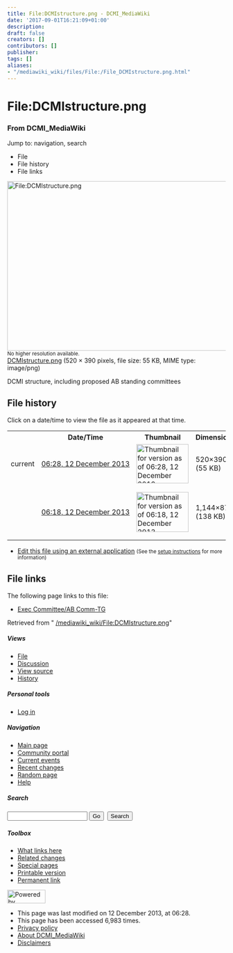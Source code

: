 ```yaml
---
title: File:DCMIstructure.png - DCMI_MediaWiki
date: '2017-09-01T16:21:09+01:00'
description: 
draft: false
creators: []
contributors: []
publisher: 
tags: []
aliases:
- "/mediawiki_wiki/files/File:/File_DCMIstructure.png.html"
---
```


<a id="top"></a>
# File:DCMIstructure.png

### From DCMI\_MediaWiki

Jump to: navigation, search
<!-- start content -->
- File
- File history
- File links

 [<img alt="File:DCMIstructure.png" src="/images/5/54/DCMIstructure.png" width="520" height="390">](/mediawiki_wiki/files/DCMIstructure.png)  
<small>No higher resolution available.</small>  
 [DCMIstructure.png](/images/5/54/DCMIstructure.png)‎ (520 × 390 pixels, file size: 55 KB, MIME type: image/png)

DCMI structure, including proposed AB standing committees

<!-- 
NewPP limit report
Preprocessor node count: 1/1000000
Post-expand include size: 0/2097152 bytes
Template argument size: 0/2097152 bytes
Expensive parser function count: 0/100
-->
## File history

Click on a date/time to view the file as it appeared at that time.

<table class="wikitable filehistory">
  <tr>
    <td></td>
    <th>Date/Time</th>
    <th>Thumbnail</th>
    <th>Dimensions</th>
    <th>User</th>
    <th>Comment</th>
  </tr>
  <tr>
    <td>current</td>
    <td class="filehistory-selected" style="white-space: nowrap;"><a href="/mediawiki_wiki/files/DCMIstructure.png">06:28, 12 December 2013</a></td>
    <td><a href="/images/5/54/DCMIstructure.png"><img alt="Thumbnail for version as of 06:28, 12 December 2013" src="/images/5/54/DCMIstructure.png" width="120" height="90"></a></td>
    <td>520×390 <span style="white-space: nowrap;">(55 KB)</span>
    </td>
    <td>
      <a href="/index.php?title=User:MarciaZeng&amp;action=edit&amp;redlink=1" class="new mw-userlink" title="User:MarciaZeng (page does not exist)">MarciaZeng</a> <span style="white-space: nowrap;"> <span class="mw-usertoollinks">(<a href="/index.php?title=User_talk:MarciaZeng&amp;action=edit&amp;redlink=1" class="new" title="User talk:MarciaZeng (page does not exist)">Talk</a> | <a href="/index.php/Special:Contributions/MarciaZeng" title="Special:Contributions/MarciaZeng">contribs</a>)</span></span>
    </td>
    <td></td>
  </tr>
  <tr>
    <td></td>
    <td style="white-space: nowrap;"><a href="/images/archive/5/54/20131212062850%21DCMIstructure.png">06:18, 12 December 2013</a></td>
    <td><a href="/images/archive/5/54/20131212062850%21DCMIstructure.png"><img alt="Thumbnail for version as of 06:18, 12 December 2013" src="/images/archive/5/54/20131212062850%21DCMIstructure.png" width="120" height="92"></a></td>
    <td>1,144×874 <span style="white-space: nowrap;">(138 KB)</span>
    </td>
    <td>
      <a href="/index.php?title=User:MarciaZeng&amp;action=edit&amp;redlink=1" class="new mw-userlink" title="User:MarciaZeng (page does not exist)">MarciaZeng</a> <span style="white-space: nowrap;"> <span class="mw-usertoollinks">(<a href="/index.php?title=User_talk:MarciaZeng&amp;action=edit&amp;redlink=1" class="new" title="User talk:MarciaZeng (page does not exist)">Talk</a> | <a href="/index.php/Special:Contributions/MarciaZeng" title="Special:Contributions/MarciaZeng">contribs</a>)</span></span>
    </td>
    <td> <span class="comment">(DCMI structure, including proposed AB standing committees)</span>
    </td>
  </tr>
</table>

  

- [Edit this file using an external application](/index.php?title=File:DCMIstructure.png&action=edit&externaledit=true&mode=file "File:DCMIstructure.png") <small>(See the <a href="http://www.mediawiki.org/wiki/Manual:External_editors" class="external text" rel="nofollow">setup instructions</a> for more information)</small>

## File links

The following page links to this file:

- [Exec Committee/AB Comm-TG](/index.php/Exec_Committee/AB_Comm-TG "Exec Committee/AB Comm-TG")

Retrieved from " [/mediawiki_wiki/File:DCMIstructure.png](/mediawiki_wiki/files/File:/File:DCMIstructure.png.html)"

<!-- end content -->

##### Views

- [File](/mediawiki_wiki/files/File:/File:DCMIstructure.png.html "View the file page [c]")
- [Discussion](/index.php?title=File_talk:DCMIstructure.png&action=edit&redlink=1 "Discussion about the content page [t]")
- [View source](/index.php?title=File:DCMIstructure.png&action=edit "This page is protected.
You can view its source [e]")
- [History](/index.php?title=File:DCMIstructure.png&action=history "Past revisions of this page [h]")

##### Personal tools

- [Log in](/index.php?title=Special:UserLogin&returnto=File:DCMIstructure.png "You are encouraged to log in; however, it is not mandatory [o]")

<script type="text/javascript"> if (window.isMSIE55) fixalpha(); </script>

##### Navigation

- [Main page](/index.php/Main_Page "Visit the main page [z]")
- [Community portal](/index.php/DCMI_MediaWiki:Community_portal "About the project, what you can do, where to find things")
- [Current events](/index.php/DCMI_MediaWiki:Current_events "Find background information on current events")
- [Recent changes](/index.php/Special:RecentChanges "The list of recent changes in the wiki [r]")
- [Random page](/index.php/Special:Random "Load a random page [x]")
- [Help](/index.php/Help:Contents "The place to find out")

##### <label for="searchInput">Search</label>

<form action="/index.php" id="searchform">
				<input type="hidden" name="title" value="Special:Search">
				<input id="searchInput" title="Search DCMI_MediaWiki" accesskey="f" type="search" name="search">
				<input type="submit" name="go" class="searchButton" id="searchGoButton" value="Go" title="Go to a page with this exact name if exists"> 
				<input type="submit" name="fulltext" class="searchButton" id="mw-searchButton" value="Search" title="Search the pages for this text">
			</form>

##### Toolbox

- [What links here](/index.php/Special:WhatLinksHere/File:DCMIstructure.png "List of all wiki pages that link here [j]")
- [Related changes](/index.php/Special:RecentChangesLinked/File:DCMIstructure.png "Recent changes in pages linked from this page [k]")
- [Special pages](/index.php/Special:SpecialPages "List of all special pages [q]")
- [Printable version](/index.php?title=File:DCMIstructure.png&printable=yes "Printable version of this page [p]")
- [Permanent link](/index.php?title=File:DCMIstructure.png&oldid=5766 "Permanent link to this revision of the page")

<!-- end of the left (by default at least) column -->

 [<img src="/skins/common/images/poweredby_mediawiki_88x31.png" height="31" width="88" alt="Powered by MediaWiki">](http://www.mediawiki.org/)

- This page was last modified on 12 December 2013, at 06:28.
- This page has been accessed 6,983 times.
- [Privacy policy](/index.php/DCMI_MediaWiki:Privacy_policy "DCMI MediaWiki:Privacy policy")
- [About DCMI\_MediaWiki](/index.php/DCMI_MediaWiki:About "DCMI MediaWiki:About")
- [Disclaimers](/index.php/DCMI_MediaWiki:General_disclaimer "DCMI MediaWiki:General disclaimer")

<script>if (window.runOnloadHook) runOnloadHook();</script><!-- Served in 0.502 secs. -->

